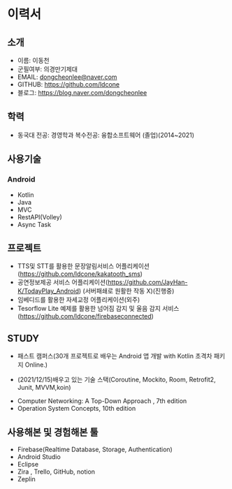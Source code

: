 # 이력서
## 소개
* 이름: 이동천
* 군필여부: 의경만기제대
* EMAIL: dongcheonlee@naver.com
* GITHUB: https://github.com/ldcone
* 블로그: https://blog.naver.com/dongcheonlee

## 학력
* 동국대 전공: 경영학과 복수전공: 융합소프트웨어  (졸업)(2014~2021)

## 사용기술
### Android
* Kotlin
* Java
* MVC
* RestAPI(Volley)
* Async Task

## 프로젝트
* TTS및 STT를 활용한 문장알림서비스 어플리케이션(https://github.com/ldcone/kakatooth_sms)
* 공연정보제공 서비스 어플리케이션(https://github.com/JayHan-K/TodayPlay_Android) (서버패쇄로 원활한 작동 X)(진행중)
* 임베디드를 활용한 자세교정 어플리케이션(외주)
* Tesorflow Lite 예제를 활용한 넘어짐 감지 및 울음 감지 서비스 (https://github.com/ldcone/firebaseconnected)

## STUDY
* 패스트 캠퍼스(30개 프로젝트로 배우는 Android 앱 개발 with Kotlin 초격차 패키지 Online.)
- (2021/12/15)배우고 있는 기술 스택(Coroutine, Mockito, Room, Retrofit2, Junit, MVVM,koin)
* Computer Networking: A Top-Down Approach , 7th edition
* Operation System Concepts, 10th edition

## 사용해본 및 경험해본 툴
* Firebase(Realtime Database, Storage, Authentication)
* Android Studio
* Eclipse
* Zira , Trello, GitHub, notion
* Zeplin

